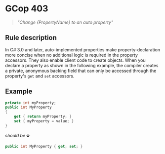 ﻿# GCop 403

> *"Change \{PropertyName} to an auto property"*

## Rule description

In C# 3.0 and later, auto-implemented properties make property-declaration more concise when no additional logic is required in the property accessors. They also enable client code to create objects. When you declare a property as shown in the following example, the compiler creates a private, anonymous backing field that can only be accessed through the property's `get` and `set` accessors.

## Example

```csharp
private int myProperty;
public int MyProperty
{
    get { return myProperty; }
    set { myProperty = value; }
}
```

*should be* 🡻

```csharp
public int MyProperty { get; set; }
```